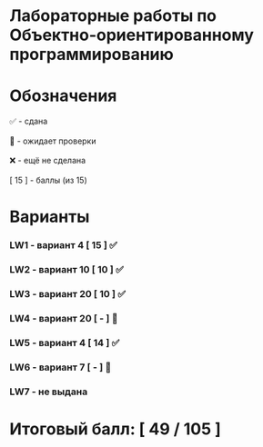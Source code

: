 # Лабораторные работы по Объектно-ориентированному программированию
# Обозначения
✅ - сдана <br /> <br />
🔄 - ожидает проверки <br /> <br />
❌ - ещё не сделана <br /> <br />
[ 15 ] - баллы (из 15) <br />

# Варианты
### LW1 - вариант 4 [ 15 ] ✅
### LW2 - вариант 10 [ 10 ] ✅
### LW3 - вариант 20 [ 10 ] ✅
### LW4 - вариант 20 [ - ] 🔄
### LW5 - вариант 4 [ 14 ] ✅
### LW6 - вариант 7 [ - ] 🔄
### LW7 - не выдана
# Итоговый балл: [ 49 / 105 ]
